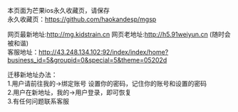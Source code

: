 本页面为芒果ios永久收藏页，请保存  
永久收藏页：https://github.com/haokandesp/mgsp  


网页最新地址:http://mg.kidstrain.cn 
网页老地址:http://h5.91weiyun.cn (随时会被和谐)  
客服地址：http://43.248.134.102:92/index/index/home?business_id=5&groupid=0&special=5&theme=05202d  

迁移新地址办法：    
1.用户请前往我的->绑定账号 设置你的密码，记住你的账号和设置的密码   
2.用户在新地址，我的->用户登录，即可恢复   
3.有任何问题联系客服   

